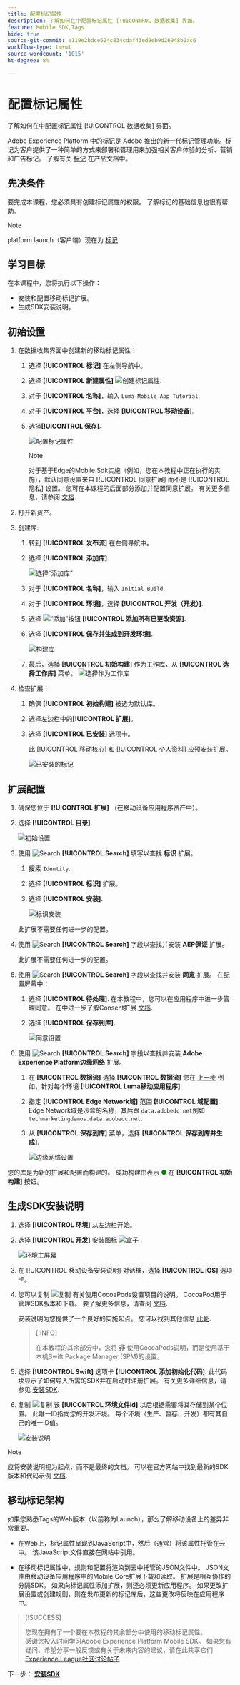 ```yaml
---
title: 配置标记属性
description: 了解如何在中配置标记属性 [!UICONTROL 数据收集] 界面。
feature: Mobile SDK,Tags
hide: true
source-git-commit: e119e2bdce524c834cdaf43ed9eb9d26948b0ac6
workflow-type: tm+mt
source-wordcount: '1015'
ht-degree: 8%

---
```


# 配置标记属性

了解如何在中配置标记属性 [!UICONTROL 数据收集] 界面。

Adobe Experience Platform 中的标记是 Adobe 推出的新一代标记管理功能。标记为客户提供了一种简单的方式来部署和管理用来加强相关客户体验的分析、营销和广告标记。 了解有关 [标记](https://experienceleague.adobe.com/docs/experience-platform/tags/home.html) 在产品文档中。

## 先决条件

要完成本课程，您必须具有创建标记属性的权限。 了解标记的基础信息也很有帮助。

>[!NOTE]
>
> platform launch（客户端）现在为 [标记](https://experienceleague.adobe.com/docs/experience-platform/tags/home.html?lang=en)

## 学习目标

在本课程中，您将执行以下操作：

* 安装和配置移动标记扩展。
* 生成SDK安装说明。

## 初始设置

1. 在数据收集界面中创建新的移动标记属性：
   1. 选择 **[!UICONTROL 标记]** 在左侧导航中。
   1. 选择 **[!UICONTROL 新建属性]**
      ![创建标记属性](assets/tags-new-property.png).
   1. 对于 **[!UICONTROL 名称]**，输入 `Luma Mobile App Tutorial`.
   1. 对于 **[!UICONTROL 平台]**，选择 **[!UICONTROL 移动设备]**.
   1. 选择&#x200B;**[!UICONTROL 保存]**。

      ![配置标记属性](assets/tags-property-config.png)

      >[!NOTE]
      >
      > 对于基于Edge的Mobile Sdk实施（例如，您在本教程中正在执行的实施），默认同意设置来自 [!UICONTROL 同意扩展] 而不是 [!UICONTROL 隐私] 设置。 您可在本课程的后面部分添加并配置同意扩展。 有关更多信息，请参阅 [文档](https://developer.adobe.com/client-sdks/documentation/privacy-and-gdpr/).


1. 打开新资产。
1. 创建库:

   1. 转到 **[!UICONTROL 发布流]** 在左侧导航中。
   1. 选择 **[!UICONTROL 添加库]**.

      ![选择“添加库”](assets/tags-create-library.png)

   1. 对于 **[!UICONTROL 名称]**，输入 `Initial Build`.
   1. 对于 **[!UICONTROL 环境]**，选择 **[!UICONTROL 开发（开发）]**.
   1. 选择  ![“添加”按钮](https://spectrum.adobe.com/static/icons/workflow_18/Smock_AddCircle_18_N.svg) **[!UICONTROL 添加所有已更改资源]**.
   1. 选择 **[!UICONTROL 保存并生成到开发环境]**.

      ![构建库](assets/tags-save-library.png)

   1. 最后，选择 **[!UICONTROL 初始构建]** 作为工作库，从 **[!UICONTROL 选择工作库]** 菜单。
      ![选择作为工作库](assets/tags-working-library.png)
1. 检查扩展：

   1. 确保 **[!UICONTROL 初始构建]** 被选为默认库。

   1. 选择左边栏中的&#x200B;**[!UICONTROL 扩展]**。

   1. 选择 **[!UICONTROL 已安装]** 选项卡。

      此 [!UICONTROL 移动核心] 和 [!UICONTROL 个人资料] 应预安装扩展。

      ![已安装的标记](assets/tags-installed.png)

## 扩展配置

1. 确保您位于 **[!UICONTROL 扩展]** （在移动设备应用程序资产中）。

1. 选择 **[!UICONTROL 目录]**.

   ![初始设置](assets/tags-starting.png)

1. 使用 ![Search](https://spectrum.adobe.com/static/icons/workflow_18/Smock_Search_18_N.svg) **[!UICONTROL Search]** 填写以查找 **标识** 扩展。

   1. 搜索 `Identity`.

   2. 选择 **[!UICONTROL 标识]** 扩展。

   3. 选择 **[!UICONTROL 安装]**.

      ![标识安装](assets/tags-identity-install.png)

   此扩展不需要任何进一步的配置。

1. 使用 ![Search](https://spectrum.adobe.com/static/icons/workflow_18/Smock_Search_18_N.svg) **[!UICONTROL Search]** 字段以查找并安装 **AEP保证** 扩展。

   此扩展不需要任何进一步的配置。

1. 使用 ![Search](https://spectrum.adobe.com/static/icons/workflow_18/Smock_Search_18_N.svg) **[!UICONTROL Search]** 字段以查找并安装 **同意** 扩展。 在配置屏幕中：

   1. 选择 **[!UICONTROL 待处理]**. 在本教程中，您可以在应用程序中进一步管理同意。 在中进一步了解Consent扩展 [文档](https://developer.adobe.com/client-sdks/documentation/consent-for-edge-network/).
   1. 选择 **[!UICONTROL 保存到库]**.

      ![同意设置](assets/tags-extension-consent.png)

1. 使用 ![Search](https://spectrum.adobe.com/static/icons/workflow_18/Smock_Search_18_N.svg) **[!UICONTROL Search]** 字段以查找并安装 **Adobe Experience Platform边缘网络** 扩展。

   1. 在 **[!UICONTROL 数据流]** 选择 **[!UICONTROL 数据流]** 您在 [上一步](create-datastream.md) 例如，针对每个环境 **[!UICONTROL Luma移动应用程序]**.

   1. 指定 **[!UICONTROL Edge Network域]** 范围 **[!UICONTROL 域配置]**. Edge Network域是沙盒的名称，其后跟 `data.adobedc.net`例如 `techmarketingdemos.data.adobedc.net`.

   1. 从 **[!UICONTROL 保存到库]** 菜单，选择 **[!UICONTROL 保存到库并生成]**.

      ![边缘网络设置](assets/tags-extension-edge.png)

您的库是为新的扩展和配置而构建的。 成功构建由表示 <span style="color:green">●</span> 在 **[!UICONTROL 初始构建]** 按钮。


## 生成SDK安装说明

1. 选择 **[!UICONTROL 环境]** 从左边栏开始。

1. 选择 **[!UICONTROL 开发]** 安装图标 ![盒子](https://spectrum.adobe.com/static/icons/workflow_18/Smock_Box_18_N.svg) .

   ![环境主屏幕](assets/tags-environments.png)

1. 在 [!UICONTROL 移动设备安装说明] 对话框，选择 **[!UICONTROL iOS]** 选项卡。

1. 您可以复制 ![复制](https://spectrum.adobe.com/static/icons/workflow_18/Smock_Copy_18_N.svg) 有关使用CocoaPods设置项目的说明。 CocoaPod用于管理SDK版本和下载。 要了解更多信息，请查阅 [文档](https://cocoapods.org/).

   安装说明为您提供了一个良好的实施起点。 您可以找到其他信息 [此处](https://developer.adobe.com/client-sdks/documentation/getting-started/get-the-sdk/).

   >[!INFO]
   >
   >在本教程的其余部分中，您将 **非** 使用CocoaPods说明，而是使用基于本机Swift Package Manager (SPM)的设置。
   >

1. 选择 **[!UICONTROL Swift]** 选项卡 **[!UICONTROL 添加初始化代码]**. 此代码块显示了如何导入所需的SDK并在启动时注册扩展。 有关更多详细信息，请参见 [安装SDK](install-sdks.md).

1. 复制 ![复制](https://spectrum.adobe.com/static/icons/workflow_18/Smock_Copy_18_N.svg) 该 **[!UICONTROL 环境文件Id]** 以后根据需要将其存储到某个位置。 此唯一ID指向您的开发环境。 每个环境（生产、暂存、开发）都有其自己的唯一ID值。

   ![安装说明](assets/tags-install-instructions.png)

>[!NOTE]
>
>应将安装说明视为起点，而不是最终的文档。 可以在官方网站中找到最新的SDK版本和代码示例 [文档](https://developer.adobe.com/client-sdks/documentation/).

## 移动标记架构

如果您熟悉Tags的Web版本（以前称为Launch），那么了解移动设备上的差异非常重要。

* 在Web上，标记属性呈现到JavaScript中，然后（通常）将该属性托管在云中。 该JavaScript文件直接在网站中引用。

* 在移动标记属性中，规则和配置将渲染到云中托管的JSON文件中。 JSON文件由移动设备应用程序中的Mobile Core扩展下载和读取。 扩展是相互协作的分隔SDK。 如果向标记属性添加扩展，则还必须更新应用程序。 如果更改扩展设置或创建规则，则在发布更新的标记库后，这些更改将反映在应用程序中。

>[!SUCCESS]
>
>您现在拥有了一个要在本教程的其余部分中使用的移动标记属性。<br/>感谢您投入时间学习Adobe Experience Platform Mobile SDK。 如果您有疑问、希望分享一般反馈或有关于未来内容的建议，请在此共享它们 [Experience League社区讨论帖子](https://experienceleaguecommunities.adobe.com/t5/adobe-experience-platform-launch/tutorial-discussion-implement-adobe-experience-cloud-in-mobile/td-p/443796)

下一步： **[安装SDK](install-sdks.md)**
